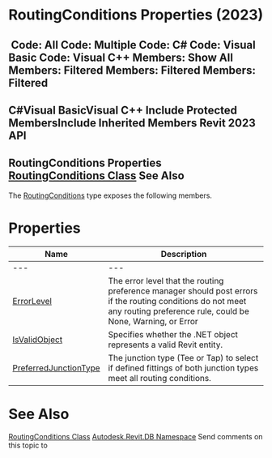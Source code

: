 # RoutingConditions Properties (2023)

﻿
 Code: All Code: Multiple Code: C# Code: Visual Basic Code: Visual C++  Members: Show All Members: Filtered Members: Filtered Members: Filtered   
---  
C#Visual BasicVisual C++
Include Protected MembersInclude Inherited Members
Revit 2023 API  
---  
RoutingConditions Properties  
[RoutingConditions Class](15fcc55d-b099-6ed4-1915-8beaee70b596.md "RoutingConditions Class") See Also  
---  
The [RoutingConditions](15fcc55d-b099-6ed4-1915-8beaee70b596.md "RoutingConditions Class") type exposes the following members.
# Properties
| Name | Description |
| --- | --- |
| --- | --- | --- |
| [ErrorLevel](cc96a880-9f3b-08cf-7a31-e8301a817035.md "ErrorLevel Property") | The error level that the routing preference manager should post errors if the routing conditions do not meet any routing preference rule, could be None, Warning, or Error |
| [IsValidObject](a209e1ca-e1c6-1743-8dac-2aed9373585f.md "IsValidObject Property") | Specifies whether the .NET object represents a valid Revit entity. |
| [PreferredJunctionType](476ce25e-b865-5205-6199-ec31b922de19.md "PreferredJunctionType Property") | The junction type (Tee or Tap) to select if defined fittings of both junction types meet all routing conditions. |

# See Also
[RoutingConditions Class](15fcc55d-b099-6ed4-1915-8beaee70b596.md "RoutingConditions Class")
[Autodesk.Revit.DB Namespace](87546ba7-461b-c646-cbb1-2cb8f5bff8b2.md "Autodesk.Revit.DB Namespace")
Send comments on this topic to 